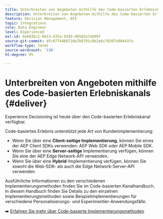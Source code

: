 ```yaml
---
title: Unterbreiten von Angeboten mithilfe des Code-basierten Erlebniskanals
description: Unterbreiten von Angeboten mithilfe des Code-basierten Erlebniskanals.
feature: Decision Management, API
topic: Integrations
role: Data Engineer
level: Experienced
exl-id: 6e603bc1-0813-435a-9349-d8585a7a0997
source-git-commit: dfc0774468710a7b8791c9b2a6c70397a90443fa
workflow-type: tm+mt
source-wordcount: '136'
ht-degree: 0%

---
```


# Unterbreiten von Angeboten mithilfe des Code-basierten Erlebniskanals {#deliver}

Experience Decisioning ist heute über den Code-basierten Erlebniskanal verfügbar.

Code-basiertes Erlebnis unterstützt jede Art von Kundenimplementierung:

* Wenn Sie über eine **Client-seitige Implementierung**, können Sie eines der AEP Client SDKs verwenden: AEP Web SDK oder AEP Mobile SDK.
* Wenn Sie über eine **Server-seitige** Implementierung verfügen, können Sie eine der AEP Edge Network-API verwenden.
* Wenn Sie über eine **Hybrid**-Implementierung verfügen, können Sie sowohl die Web-SDK- als auch die Edge Network-Server-API verwenden.

Ausführliche Informationen zu den verschiedenen Implementierungsmethoden finden Sie im Code-basierten Kanalhandbuch. In diesem Handbuch finden Sie Details zu den einzelnen Implementierungsmethoden sowie Beispielimplementierungen für verschiedene Personalisierungs- und Experimentier-Anwendungsfälle.

➡️ [Erfahren Sie mehr über Code-basierte Implementierungsmethoden](../../code-based/code-based-implementation-samples.md)

